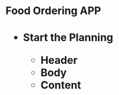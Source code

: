 <h1>Food Ordering APP<h1>
<ul>
    <li>Start the Planning</li>
    <ul>
        <li>Header</li>
        <li>Body</li>
        <li>Content</li>
    </ul>
</ul>